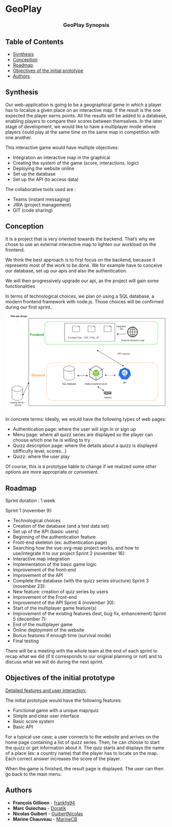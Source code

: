 # GeoPlay
<h3 align="center">GeoPlay Synopsis</h3>

## Table of Contents

* [Synthesis](#synthesis)
* [Conception](#conception)
* [Roadmap](#roadmap)
* [Objectives of the initial prototype](#objectives-of-the-initial-prototype)
* [Authors](#author)


## Synthesis

Our web-application is going to be a geographical game in which a player has to localize a given place on an interactive map. If the result is the one expected the player earns points. All the results will be added to a database, enabling players to compare their scores between themselves. In the later stage of development, we would like to have a multiplayer mode where players could play at the same time on the same map in competition with one another.

This interactive game would have multiple objectives:
* Integration an interactive map in the graphical 
* Creating the system of the game (score, interactions, logic)
* Deploying the website online
* Set up the database
* Set up the API (to access data)

The collaborative tools used are :
* Teams (instant messaging)
* JIRA (project management)
* GIT (code sharing)


## Conception

It is a project that is very oriented towards the backend. That’s why we chose to use an external interactive map to lighten our workload on the frontend. 

We think the best approach is to first focus on the backend, because it represents most of the work to be done. We for example have to conceive our database, set up our apis and also the authentication.

We will then progressively upgrade our api, as the project will gain some functionalities

In terms of technological choices, we plan on using a SQL database, a modern frontend framework with node.js. Those choices will be confirmed during our first sprint. 

![Conception diagram](conceptionDiagram.png)

In concrete terms:
Ideally, we would have the following types of web pages:
* Authentication page: where the user will sign in or sign up
* Menu page: where all quizz series are displayed so the player can choose which one he is willing to try
* Quizz description page: where the details about a quizz is displayed (difficulty level, scores…)
* Quizz: where the user play

Of course, this is a prototype liable to change if we realized some other options are more appropriate or convenient.


## Roadmap

Sprint duration : 1 week

Sprint 1 (november 9):
* Technological choices
* Creation of the database (and a test data set)
* Set up of the API (basis: users)
* Beginning of the authentication feature
* Front-end skeleton (ex: authentication page)
* Searching how the vue-svg-map project works, and how to use/integrate it to our project
Sprint 2 (november 16):
* Interactive map integration
* Implementation of the basic game logic
* Improvement of the front-end
* Improvement of the API
* Complete the database (with the quizz series structure)
Sprint 3 (november 23):
* New feature: creation of quiz series by users
* Improvement of the Front-end
* Improvement of the API
Sprint 4 (november 30): 
* Start of the multiplayer game feature(s)
* Improvement of the existing features (test, bug fix, enhancement)
Sprint 5 (december 7): 
* End of the multiplayer game
* Online deployment of the website
* Bonus features if enough time (survival mode)
* Final testing

There will be a meeting with the whole team at the end of each sprint to recap what we did (if it corresponds to our original planning or not) and to discuss what we will do during the next sprint. 


## Objectives of the initial prototype

<ins>Detailed features and user interaction:</ins>

The initial prototype would have the following features:
* Functional game with a unique map/quiz 
* Simple and clear user interface 
* Basic score system 
* Basic API 

For a typical use case: a user connects to the website and arrives on the home page containing a list of quizz series. Then, he can choose to start the quizz or get information about it.
The quiz starts and displays the name of a place (ex: a country name) that the player has to locate on the map.
Each correct answer increases the score of the player.

When the game is finished, the result page is displayed.
The user can then go back to the main menu.


## Authors

* **François Gillioen** - [frankfg94](https://github.com/frankfg94)
* **Marc Guiochau** - [Doratik](https://github.com/Doratik)
* **Nicolas Guibert** - [GuibertNicolas](https://github.com/GuibertNicolas)
* **Marine Chauveau** - [MarineCB](https://github.com/MarineCB)
